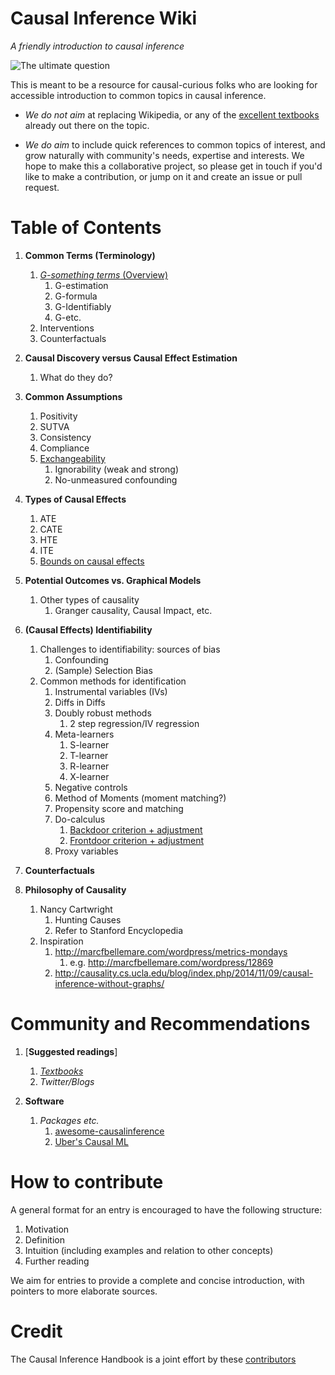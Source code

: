 Causal Inference Wiki
============================
*A friendly introduction to causal inference*

![The ultimate question](https://github.com/limorigu/causal-inf-handbook/blob/master/img/Chick-and-Egg.jpg)

This is meant to be a resource for causal-curious folks who are looking for accessible introduction to common topics in causal inference. 

* _We do not aim_ at replacing Wikipedia, or any of the [excellent textbooks](https://github.com/limorigu/causal-inf-handbook/blob/master/Suggested_Readings/Textbooks.md) already out there on the topic.

* _We do aim_ to include quick references to common topics of interest, and grow naturally with community's needs, expertise and interests. We hope to make this a collaborative project, so please get in touch if you'd like to make a contribution, or jump on it and create an issue or pull request.

Table of Contents
===============
1. **Common Terms (Terminology)**
    1. [_G-something terms_ (Overview)](Common_terms/G_something.md)
        1. G-estimation
        2. G-formula
        3. G-Identifiably
        4. G-etc.
    2. Interventions
    3. Counterfactuals
    <!---(Common_terms/Counterfactuals.md)--->
        
2. **Causal Discovery versus Causal Effect Estimation**
    1. What do they do?
    
3. **Common Assumptions**
    1. Positivity
    <!---(Common_terms/Assumptions/Positivity.md)--->
    <!---Overlap--->
    2. SUTVA
    3. Consistency
    4. Compliance
    <!---(Common_terms/Assumptions/Compliance.md)--->
    5. [Exchangeability](Common_terms/Assumptions/exchangeability.ipynb)
        1. Ignorability (weak and strong)
        2. No-unmeasured confounding
4. **Types of Causal Effects**
     1. ATE 
     2. CATE
     3. HTE
     4. ITE
     5. [Bounds on causal effects](Common_terms/Identifiability/CausalBounds.md)
5. **Potential Outcomes vs. Graphical Models**
     1. Other types of causality
         1. Granger causality, Causal Impact, etc.
6. **(Causal Effects) Identifiability**
     <!---1. What does it mean?
     2. How is it used differently?
     3. Does it always refer to causal parameters/claims or sometimes as well to “normal parameters”?--->
     1. Challenges to identifiability: sources of bias
        1. Confounding
        2. (Sample) Selection Bias
        <!---(Common_terms/Identifiability/Bias/Selection_bias.md)--->
     2. Common methods for identification
        1. Instrumental variables (IVs)
        <!---(Common_terms/Identifiability/IV.md)--->
        2. Diffs in Diffs
        3. Doubly robust methods
            1. 2 step regression/IV regression
            <!---(Common_terms/Identifiability/Doubly_Robust.md)--->
        2. Meta-learners
            1. S-learner
            3. T-learner
            3. R-learner
            4. X-learner 
        4. Negative controls
        5. Method of Moments (moment matching?)
        6. Propensity score and matching
        <!---(Common_terms/Identifiability/Propensity.md)--->
        7. Do-calculus
            1. [Backdoor criterion + adjustment](Common_terms/Identifiability/Do_calculus/Backdoor.md)
            2. [Frontdoor criterion + adjustment](Common_terms/Identifiability/Do_calculus/Frontdoor.md)
        8. Proxy variables
7. **Counterfactuals**
         
8. **Philosophy of Causality**
      1. Nancy Cartwright
         1. Hunting Causes
         2. Refer to Stanford Encyclopedia
      10. Inspiration
          1. http://marcfbellemare.com/wordpress/metrics-mondays
              1. e.g. http://marcfbellemare.com/wordpress/12869
          2. http://causality.cs.ucla.edu/blog/index.php/2014/11/09/causal-inference-without-graphs/
          
Community and Recommendations
===============
1. [**Suggested readings**]
    1. [_Textbooks_](https://github.com/limorigu/causal-inf-handbook/blob/master/Suggested_Readings/Textbooks.md)
    2. _Twitter/Blogs_
        
2. **Software**
    1. _Packages etc._
        1. [awesome-causalinference](https://github.com/tomron/awesome-causalinference)
        2. [Uber's Causal ML](https://github.com/uber/causalml)
    

# How to contribute

A general format for an entry is encouraged to have the following structure:
1. Motivation
2. Definition
3. Intuition (including examples and relation to other concepts)
4. Further reading

We aim for entries to provide a complete and concise introduction, with pointers to more elaborate sources.

# Credit
The Causal Inference Handbook is a joint effort by these [contributors](https://github.com/limorigu/causal-inf-handbook/graphs/contributors)


